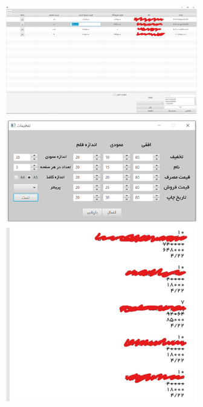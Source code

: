![JeticketPrinter](pictures/Screenshot%20(156)_LI.jpg)

![JeticketPrinter_Settings](pictures/Screenshot%20(158).png)

![JeticketPrinter_Paper](pictures/Screenshot%20(160)_LI.jpg)